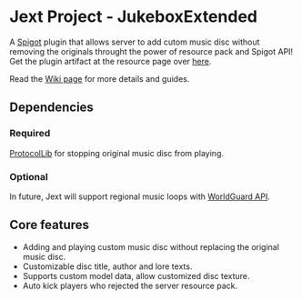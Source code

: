 # Jext Project - JukeboxExtended

A [Spigot](https://www.spigotmc.org/) plugin that allows server to add cutom music disc without removing the originals throught the power of resource pack and Spigot API! Get the plugin artifact at the resource page over [here](https://www.spigotmc.org/resources/jukebox-extended.76963/).

Read the [Wiki page](https://github.com/Tajam/jext-spigot-plugin/wiki) for more details and guides.

## Dependencies

### Required

[ProtocolLib](https://www.spigotmc.org/resources/protocollib.1997/) for stopping original music disc from playing.

### Optional

In future, Jext will support regional music loops with [WorldGuard API](https://dev.bukkit.org/projects/worldguard).

## Core features

- Adding and playing custom music disc without replacing the original music disc.
- Customizable disc title, author and lore texts. 
- Supports custom model data, allow customized disc texture.
- Auto kick players who rejected the server resource pack.